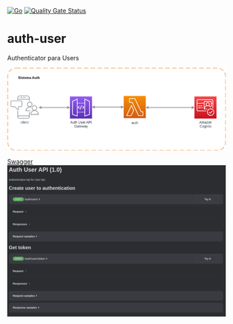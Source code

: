 [![Go](https://github.com/ArianeASA/auth-user/actions/workflows/deployment.yml/badge.svg?branch=master)](https://github.com/ArianeASA/auth-user/actions/workflows/deployment.yml)
[![Quality Gate Status](https://sonarcloud.io/api/project_badges/measure?project=ArianeASA_auth-user&metric=alert_status)](https://sonarcloud.io/summary/new_code?id=ArianeASA_auth-user)
# auth-user
Authenticator para Users

![project.png](project.png)

[Swagger](deployments%2Fopenapi.yaml)
![img.png](img.png)
